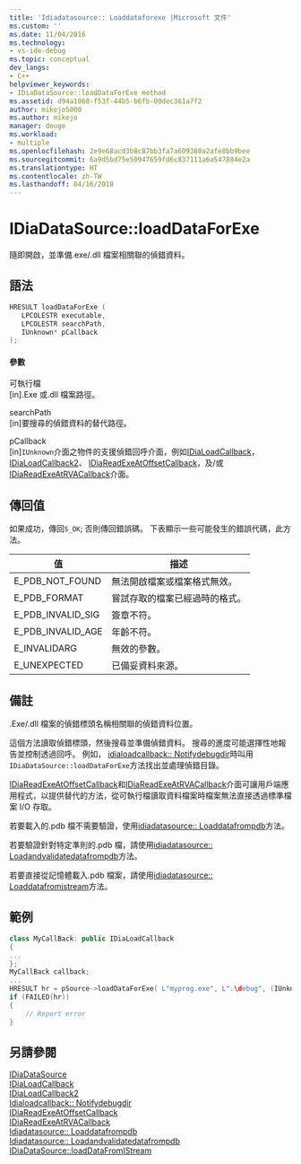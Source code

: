```yaml
---
title: 'Idiadatasource:: Loaddataforexe |Microsoft 文件'
ms.custom: ''
ms.date: 11/04/2016
ms.technology:
- vs-ide-debug
ms.topic: conceptual
dev_langs:
- C++
helpviewer_keywords:
- IDiaDataSource::loadDataForExe method
ms.assetid: d94a1068-f53f-44b5-b6fb-00dec361a7f2
author: mikejo5000
ms.author: mikejo
manager: douge
ms.workload:
- multiple
ms.openlocfilehash: 2e9e68acd3b8c87bb3fa7a609380a2afe8bb9bee
ms.sourcegitcommit: 6a9d5bd75e50947659fd6c837111a6a547884e2a
ms.translationtype: HT
ms.contentlocale: zh-TW
ms.lasthandoff: 04/16/2018
---
```

# <a name="idiadatasourceloaddataforexe"></a>IDiaDataSource::loadDataForExe
隨即開啟，並準備.exe/.dll 檔案相關聯的偵錯資料。  
  
## <a name="syntax"></a>語法  
  
```C++  
HRESULT loadDataForExe (  
   LPCOLESTR executable,  
   LPCOLESTR searchPath,  
   IUnknown* pCallback  
);  
```  
  
#### <a name="parameters"></a>參數  
 可執行檔  
 [in].Exe 或.dll 檔案路徑。  
  
 searchPath  
 [in]要搜尋的偵錯資料的替代路徑。  
  
 pCallback  
 [in]`IUnknown`介面之物件的支援偵錯回呼介面，例如[IDiaLoadCallback](../../debugger/debug-interface-access/idialoadcallback.md)， [IDiaLoadCallback2](../../debugger/debug-interface-access/idialoadcallback2.md)、 [IDiaReadExeAtOffsetCallback](../../debugger/debug-interface-access/idiareadexeatoffsetcallback.md)，及/或[IDiaReadExeAtRVACallback](../../debugger/debug-interface-access/idiareadexeatrvacallback.md)介面。  
  
## <a name="return-value"></a>傳回值  
 如果成功，傳回`S_OK`; 否則傳回錯誤碼。 下表顯示一些可能發生的錯誤代碼，此方法。  
  
|值|描述|  
|-----------|-----------------|  
|E_PDB_NOT_FOUND|無法開啟檔案或檔案格式無效。|  
|E_PDB_FORMAT|嘗試存取的檔案已經過時的格式。|  
|E_PDB_INVALID_SIG|簽章不符。|  
|E_PDB_INVALID_AGE|年齡不符。|  
|E_INVALIDARG|無效的參數。|  
|E_UNEXPECTED|已備妥資料來源。|  
  
## <a name="remarks"></a>備註  
 .Exe/.dll 檔案的偵錯標頭名稱相關聯的偵錯資料位置。  
  
 這個方法讀取偵錯標頭，然後搜尋並準備偵錯資料。 搜尋的進度可能選擇性地報告並控制透過回呼。 例如， [idialoadcallback:: Notifydebugdir](../../debugger/debug-interface-access/idialoadcallback-notifydebugdir.md)時叫用`IDiaDataSource::loadDataForExe`方法找出並處理偵錯目錄。  
  
 [IDiaReadExeAtOffsetCallback](../../debugger/debug-interface-access/idiareadexeatoffsetcallback.md)和[IDiaReadExeAtRVACallback](../../debugger/debug-interface-access/idiareadexeatrvacallback.md)介面可讓用戶端應用程式，以提供替代的方法，從可執行檔讀取資料檔案時檔案無法直接透過標準檔案 I/O 存取。  
  
 若要載入的.pdb 檔不需要驗證，使用[idiadatasource:: Loaddatafrompdb](../../debugger/debug-interface-access/idiadatasource-loaddatafrompdb.md)方法。  
  
 若要驗證針對特定準則的.pdb 檔，請使用[idiadatasource:: Loadandvalidatedatafrompdb](../../debugger/debug-interface-access/idiadatasource-loadandvalidatedatafrompdb.md)方法。  
  
 若要直接從記憶體載入.pdb 檔案，請使用[idiadatasource:: Loaddatafromistream](../../debugger/debug-interface-access/idiadatasource-loaddatafromistream.md)方法。  
  
## <a name="example"></a>範例  
  
```C++  
class MyCallBack: public IDiaLoadCallback  
{  
...  
};  
MyCallBack callback;  
...  
HRESULT hr = pSource->loadDataForExe( L"myprog.exe", L".\debug", (IUnknown*)&callback);  
if (FAILED(hr))  
{  
    // Report error  
}  
```  
  
## <a name="see-also"></a>另請參閱  
 [IDiaDataSource](../../debugger/debug-interface-access/idiadatasource.md)   
 [IDiaLoadCallback](../../debugger/debug-interface-access/idialoadcallback.md)   
 [IDiaLoadCallback2](../../debugger/debug-interface-access/idialoadcallback2.md)   
 [Idialoadcallback:: Notifydebugdir](../../debugger/debug-interface-access/idialoadcallback-notifydebugdir.md)   
 [IDiaReadExeAtOffsetCallback](../../debugger/debug-interface-access/idiareadexeatoffsetcallback.md)   
 [IDiaReadExeAtRVACallback](../../debugger/debug-interface-access/idiareadexeatrvacallback.md)   
 [Idiadatasource:: Loaddatafrompdb](../../debugger/debug-interface-access/idiadatasource-loaddatafrompdb.md)   
 [Idiadatasource:: Loadandvalidatedatafrompdb](../../debugger/debug-interface-access/idiadatasource-loadandvalidatedatafrompdb.md)   
 [IDiaDataSource::loadDataFromIStream](../../debugger/debug-interface-access/idiadatasource-loaddatafromistream.md)